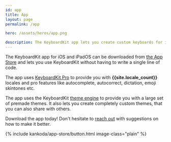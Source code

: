 ```yaml
---
id: app
title: App
layout: page
permalink: /app

hero: /assets/heros/app.png

description: The KeyboardKit app lets you create custom keyboards for iOS and iPadOS. It supports a bunch of features and lets you create completely custom themes.
---
```


The KeyboardKit app for iOS and iPadOS can be downloaded from [the App Store]({{site.appstore_url}}) and lets you use KeyboardKit without having to write a single line of code.

The app uses [KeyboardKit Pro](/pro) to provide you with **{{site.locale_count}}** locales and pro features like autocomplete, autocorrect, dictation, emoji skintones etc.

The app uses the KeyboardKit [theme engine](/themes) to provide you with a large set of premade themes. It also lets you create completely custom themes, that you can also share with others.

Download the app today! Don't hesitate to [reach out]({{site.email}}) with suggestions on how to make it better.

{% include kankoda/app-store/button.html image-class="plain" %}